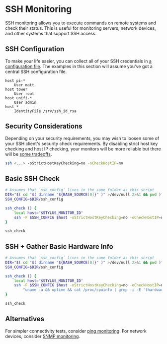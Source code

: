 # SSH Monitoring

SSH monitoring allows you to execute commands on remote systems and check their status. This is useful for monitoring servers, network devices, and other systems that support SSH access.

## SSH Configuration

To make your life easier, you can collect all of your SSH credentials in [a configuration file](https://www.ssh.com/ssh/config/). The examples in this section will assume you've got a central SSH configuration file.

```
host pi-*
	User matt
host tower
	User root
host unifi-*
	User admin
host *
	IdentityFile /srv/ssh_id_rsa
```

## Security Considerations

Depending on your security requirements, you may wish to loosen some of your SSH client's security check requirements. By disabling strict host key checking and host IP checking, your monitors will be more reliable but there will be [some tradeoffs](https://security.stackexchange.com/questions/161520/what-is-the-actual-drawback-of-checkhostip-no).

```bash
ssh <...> -oStrictHostKeyChecking=no -oCheckHostIP=no
```

## Basic SSH Check

```bash
# Assumes that `ssh_config` lives in the same folder as this script 
DIR="$( cd "$( dirname "${BASH_SOURCE[0]}" )" >/dev/null 2>&1 && pwd )"
SSH_CONFIG=$DIR/ssh_config

ssh_check () {
    local host="$STYLUS_MONITOR_ID"
    ssh -F $SSH_CONFIG $host -oStrictHostKeyChecking=no -oCheckHostIP=no "true"
}

ssh_check
```

## SSH + Gather Basic Hardware Info

```bash
# Assumes that `ssh_config` lives in the same folder as this script 
DIR="$( cd "$( dirname "${BASH_SOURCE[0]}" )" >/dev/null 2>&1 && pwd )"
SSH_CONFIG=$DIR/ssh_config

ssh_check () {
    local host="$STYLUS_MONITOR_ID"
    ssh -F $SSH_CONFIG $host -oStrictHostKeyChecking=no -oCheckHostIP=no \
        "uname -a && uptime && cat /proc/cpuinfo | grep -i -E '(hardware|model|stepping|revision)' | sort | uniq"
}

ssh_check
```

## Alternatives

For simpler connectivity tests, consider [ping monitoring](../ping/). For network devices, consider [SNMP monitoring](../snmp/). 